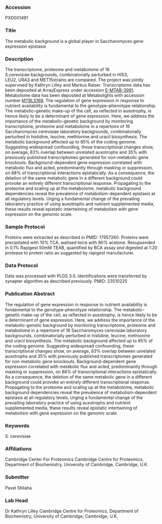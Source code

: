 ### Accession
PXD001491

### Title
The metabolic background is a global player in Saccharomyces gene expression epistasis

### Description
The transcriptome, proteome and metabolome of 16 S.cerevisiae backgrounds, combinatorially perturbed in HIS3, LEU2, URA3 and MET15strains are compared. The project was jointly supervised by Kathryn Lilley and Markus Ralser. Transcriptome data has been deposited at ArrayExpress under accession <a href="http://www.ebi.ac.uk/microarray-as/aer/result?queryFor=Experiment&eAccession=E-MTAB-3991">E-MTAB-3991</a>. Metabolome data has been deposited at Metabolights with accession number <a href="http://www.ebi.ac.uk/metabolights/MTBLS168">MTBLS168</a>. The regulation of gene expression in response to nutrient availability is fundamental to the genotype–phenotype relationship. The metabolic–genetic make-up of the cell, as reflected in auxotrophy, is hence likely to be a determinant of gene expression. Here, we address the importance of the metabolic–genetic background by monitoring transcriptome, proteome and metabolome in a repertoire of 16 Saccharomyces cerevisiae laboratory backgrounds, combinatorially perturbed in histidine, leucine, methionine and uracil biosynthesis. The metabolic background affected up to 85% of the coding genome. Suggesting widespread confounding, these transcriptional changes show, on average, 83% overlap between unrelated auxotrophs and 35% with previously published transcriptomes generated for non-metabolic gene knockouts. Background-dependent gene expression correlated with metabolic flux and acted, predominantly through masking or suppression, on 88% of transcriptional interactions epistatically. As a consequence, the deletion of the same metabolic gene in a different background could provoke an entirely different transcriptional response. Propagating to the proteome and scaling up at the metabolome, metabolic background dependencies reveal the prevalence of metabolism-dependent epistasis at all regulatory levels. Urging a fundamental change of the prevailing laboratory practice of using auxotrophs and nutrient supplemented media, these results reveal epistatic intertwining of metabolism with gene expression on the genomic scale.

### Sample Protocol
Proteins were extracted as described in PMID: 17957260. Proteins were precipitated with 10% TCA, wahsed teice with 80% acetone. Resupsended in 0.1% Rapigest 50mM TEAB, quantified by BCA assay and digested at 1:20 protease to protein ratio as suggested by rapigest manufacturer.

### Data Protocol
Data was processed with PLGS 3.0. Identifications were transferred by synapter algorithm as described previously. PMID: 23510225

### Publication Abstract
The regulation of gene expression in response to nutrient availability is fundamental to the genotype-phenotype relationship. The metabolic-genetic make-up of the cell, as reflected in auxotrophy, is hence likely to be a determinant of gene expression. Here, we address the importance of the metabolic-genetic background by monitoring transcriptome, proteome and metabolome in a repertoire of 16 Saccharomyces cerevisiae laboratory backgrounds, combinatorially perturbed in histidine, leucine, methionine and uracil biosynthesis. The metabolic background affected up to 85% of the coding genome. Suggesting widespread confounding, these transcriptional changes show, on average, 83% overlap between unrelated auxotrophs and 35% with previously published transcriptomes generated for non-metabolic gene knockouts. Background-dependent gene expression correlated with metabolic flux and acted, predominantly through masking or suppression, on 88% of transcriptional interactions epistatically. As a consequence, the deletion of the same metabolic gene in a different background could provoke an entirely different transcriptional response. Propagating to the proteome and scaling up at the metabolome, metabolic background dependencies reveal the prevalence of metabolism-dependent epistasis at all regulatory levels. Urging a fundamental change of the prevailing laboratory practice of using auxotrophs and nutrient supplemented media, these results reveal epistatic intertwining of metabolism with gene expression on the genomic scale.

### Keywords
S. cerevisiae

### Affiliations
Cambridge Center For Proteomics
Cambridge Centre for Proteomics, Department of Biochemistry, University of Cambridge, Cambridge, U.K.

### Submitter
Pavel Shliaha

### Lab Head
Dr Kathryn Lilley
Cambridge Centre for Proteomics, Department of Biochemistry, University of Cambridge, Cambridge, U.K.


